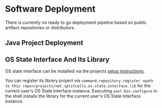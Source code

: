 # Software Deployment
There is currently no ready to go deployment pipeline based on public artifact
repositories or distributors.
## Java Project Deployment
## OS State Interface And Its Library
OS state interface can be installed via the projects
[setup instructions](./../../../../../../projects/net.splitcells.os.state.interface/doc/manual/setup.md).

You can register its library project via `command.repository.register <path to this repo>/projects/net.splitcells.os.state.interface.lib`
for the current user's OS State Interface instance.
Executing `user.bin.configure` in the shell installs the library
for the current user's OS State Interface instance.